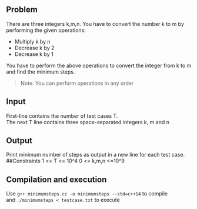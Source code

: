 ## Problem
There are three integers k,m,n. You have to convert the number k to m by performing the given operations:<br/>
- Multiply k by n
- Decrease k by 2
- Decrease k by 1

You have to perform the above operations to convert the integer from k to m and find the minimum steps.<br/>
> Note: You can perform operations in any order
## Input
First-line contains the number of test cases T.<br/>
The next T line contains three space-separated integers k, m and n<br/>
## Output
Print minimum number of steps as output in a new line for each test case.<br/>
##Constraints
1 <= T <= 10^4
0 <= k,m,n <=10^9

## Compilation and execution
Use `g++ minimumsteps.cc -o minimumsteps --std=c++14` to compile<br/>
and `./minimumsteps < testcase.txt` to execute

